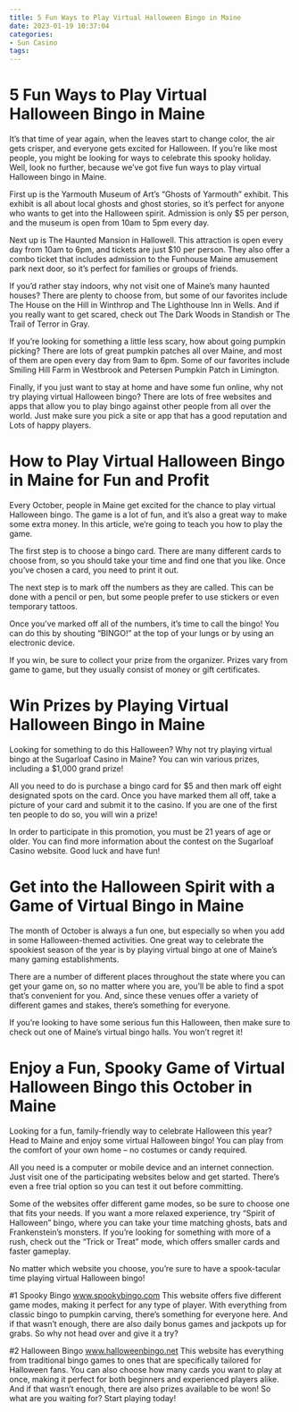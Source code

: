 ```yaml
---
title: 5 Fun Ways to Play Virtual Halloween Bingo in Maine 
date: 2023-01-19 10:37:04
categories:
- Sun Casino
tags:
---
```



#  5 Fun Ways to Play Virtual Halloween Bingo in Maine 

It’s that time of year again, when the leaves start to change color, the air gets crisper, and everyone gets excited for Halloween. If you’re like most people, you might be looking for ways to celebrate this spooky holiday. Well, look no further, because we’ve got five fun ways to play virtual Halloween bingo in Maine.

First up is the Yarmouth Museum of Art’s “Ghosts of Yarmouth” exhibit. This exhibit is all about local ghosts and ghost stories, so it’s perfect for anyone who wants to get into the Halloween spirit. Admission is only $5 per person, and the museum is open from 10am to 5pm every day.

Next up is The Haunted Mansion in Hallowell. This attraction is open every day from 10am to 6pm, and tickets are just $10 per person. They also offer a combo ticket that includes admission to the Funhouse Maine amusement park next door, so it’s perfect for families or groups of friends.

If you’d rather stay indoors, why not visit one of Maine’s many haunted houses? There are plenty to choose from, but some of our favorites include The House on the Hill in Winthrop and The Lighthouse Inn in Wells. And if you really want to get scared, check out The Dark Woods in Standish or The Trail of Terror in Gray.

If you’re looking for something a little less scary, how about going pumpkin picking? There are lots of great pumpkin patches all over Maine, and most of them are open every day from 9am to 6pm. Some of our favorites include Smiling Hill Farm in Westbrook and Petersen Pumpkin Patch in Limington.

Finally, if you just want to stay at home and have some fun online, why not try playing virtual Halloween bingo? There are lots of free websites and apps that allow you to play bingo against other people from all over the world. Just make sure you pick a site or app that has a good reputation and Lots of happy players.

#  How to Play Virtual Halloween Bingo in Maine for Fun and Profit 

Every October, people in Maine get excited for the chance to play virtual Halloween bingo. The game is a lot of fun, and it’s also a great way to make some extra money. In this article, we’re going to teach you how to play the game.

The first step is to choose a bingo card. There are many different cards to choose from, so you should take your time and find one that you like. Once you’ve chosen a card, you need to print it out.

The next step is to mark off the numbers as they are called. This can be done with a pencil or pen, but some people prefer to use stickers or even temporary tattoos.

Once you’ve marked off all of the numbers, it’s time to call the bingo! You can do this by shouting “BINGO!” at the top of your lungs or by using an electronic device.

If you win, be sure to collect your prize from the organizer. Prizes vary from game to game, but they usually consist of money or gift certificates.

#  Win Prizes by Playing Virtual Halloween Bingo in Maine 

Looking for something to do this Halloween? Why not try playing virtual bingo at the Sugarloaf Casino in Maine? You can win various prizes, including a $1,000 grand prize!

All you need to do is purchase a bingo card for $5 and then mark off eight designated spots on the card. Once you have marked them all off, take a picture of your card and submit it to the casino. If you are one of the first ten people to do so, you will win a prize!

In order to participate in this promotion, you must be 21 years of age or older. You can find more information about the contest on the Sugarloaf Casino website. Good luck and have fun!

#  Get into the Halloween Spirit with a Game of Virtual Bingo in Maine 

The month of October is always a fun one, but especially so when you add in some Halloween-themed activities. One great way to celebrate the spookiest season of the year is by playing virtual bingo at one of Maine’s many gaming establishments.

There are a number of different places throughout the state where you can get your game on, so no matter where you are, you’ll be able to find a spot that’s convenient for you. And, since these venues offer a variety of different games and stakes, there’s something for everyone.

If you’re looking to have some serious fun this Halloween, then make sure to check out one of Maine’s virtual bingo halls. You won’t regret it!

#  Enjoy a Fun, Spooky Game of Virtual Halloween Bingo this October in Maine

Looking for a fun, family-friendly way to celebrate Halloween this year? Head to Maine and enjoy some virtual Halloween bingo! You can play from the comfort of your own home – no costumes or candy required.

All you need is a computer or mobile device and an internet connection. Just visit one of the participating websites below and get started. There’s even a free trial option so you can test it out before committing.

Some of the websites offer different game modes, so be sure to choose one that fits your needs. If you want a more relaxed experience, try “Spirit of Halloween” bingo, where you can take your time matching ghosts, bats and Frankenstein’s monsters. If you’re looking for something with more of a rush, check out the “Trick or Treat” mode, which offers smaller cards and faster gameplay.

No matter which website you choose, you’re sure to have a spook-tacular time playing virtual Halloween bingo!

#1 Spooky Bingo 
www.spookybingo.com
This website offers five different game modes, making it perfect for any type of player. With everything from classic bingo to pumpkin carving, there’s something for everyone here. And if that wasn’t enough, there are also daily bonus games and jackpots up for grabs. So why not head over and give it a try?

#2 Halloween Bingo 
www.halloweenbingo.net
This website has everything from traditional bingo games to ones that are specifically tailored for Halloween fans. You can also choose how many cards you want to play at once, making it perfect for both beginners and experienced players alike. And if that wasn’t enough, there are also prizes available to be won! So what are you waiting for? Start playing today!